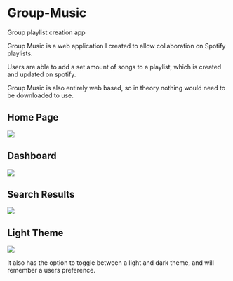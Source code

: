 # Group-Music
Group playlist creation app

Group Music is a web application I created to allow collaboration on Spotify playlists. 

Users are able to add a set amount of songs to a playlist, which is created and updated on spotify.

Group Music is also entirely web based, so in theory nothing would need to be downloaded to use.

## Home Page
![](darkHomepage.png)

## Dashboard
![](darkDashboard.png)

## Search Results
![](darkSearchResults.png)

## Light Theme
![](lightDashboard.png)

It also has the option to toggle between a light and dark theme, and will remember a users preference. 
